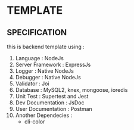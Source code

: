 # TEMPLATE

## SPECIFICATION

this is backend template using :

1. Language : NodeJs
2. Server Framework : ExpressJs
3. Logger : Native NodeJs
4. Debugger : Native NodeJs
5. Validator : Joi
6. Database : MySQL2, knex, mongoose, ioredis
7. Unit Test : Supertest and Jest
8. Dev Documentation : JsDoc
9. User Documentation : Postman
10. Another Dependecies :
    - cli-color

